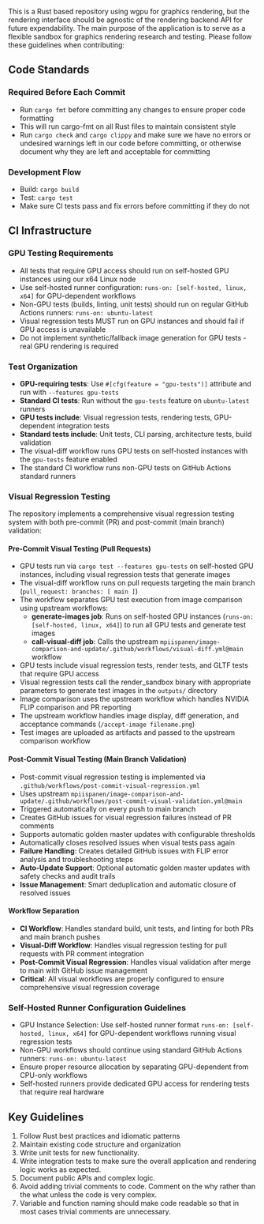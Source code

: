 This is a Rust based repository using wgpu for graphics rendering, but the rendering interface should be agnostic of the rendering backend API for future expendability. The main purpose of the application is to serve as a flexible sandbox for graphics rendering research and testing. Please follow these guidelines when contributing:

## Code Standards

### Required Before Each Commit
- Run `cargo fmt` before committing any changes to ensure proper code formatting
- This will run cargo-fmt on all Rust files to maintain consistent style
- Run `cargo check` and `cargo clippy` and make sure we have no errors or undesired warnings left in our code before committing, or otherwise document why they are left and acceptable for committing

### Development Flow
- Build: `cargo build`
- Test: `cargo test`
- Make sure CI tests pass and fix errors before committing if they do not

## CI Infrastructure

### GPU Testing Requirements
- All tests that require GPU access should run on self-hosted GPU instances using our x64 Linux node
- Use self-hosted runner configuration: `runs-on: [self-hosted, linux, x64]` for GPU-dependent workflows
- Non-GPU tests (builds, linting, unit tests) should run on regular GitHub Actions runners: `runs-on: ubuntu-latest`
- Visual regression tests MUST run on GPU instances and should fail if GPU access is unavailable
- Do not implement synthetic/fallback image generation for GPU tests - real GPU rendering is required

### Test Organization
- **GPU-requiring tests**: Use `#[cfg(feature = "gpu-tests")]` attribute and run with `--features gpu-tests`
- **Standard CI tests**: Run without the `gpu-tests` feature on `ubuntu-latest` runners
- **GPU tests include**: Visual regression tests, rendering tests, GPU-dependent integration tests
- **Standard tests include**: Unit tests, CLI parsing, architecture tests, build validation
- The visual-diff workflow runs GPU tests on self-hosted instances with the `gpu-tests` feature enabled
- The standard CI workflow runs non-GPU tests on GitHub Actions standard runners

### Visual Regression Testing

The repository implements a comprehensive visual regression testing system with both pre-commit (PR) and post-commit (main branch) validation:

#### Pre-Commit Visual Testing (Pull Requests)
- GPU tests run via `cargo test --features gpu-tests` on self-hosted GPU instances, including visual regression tests that generate images
- The visual-diff workflow runs on pull requests targeting the main branch (`pull_request: branches: [ main ]`)
- The workflow separates GPU test execution from image comparison using upstream workflows:
  - **generate-images job**: Runs on self-hosted GPU instances (`runs-on: [self-hosted, linux, x64]`) to run all GPU tests and generate test images
  - **call-visual-diff job**: Calls the upstream `mpiispanen/image-comparison-and-update/.github/workflows/visual-diff.yml@main` workflow
- GPU tests include visual regression tests, render tests, and GLTF tests that require GPU access
- Visual regression tests call the render_sandbox binary with appropriate parameters to generate test images in the `outputs/` directory
- Image comparison uses the upstream workflow which handles NVIDIA FLIP comparison and PR reporting
- The upstream workflow handles image display, diff generation, and acceptance commands (`/accept-image filename.png`)
- Test images are uploaded as artifacts and passed to the upstream comparison workflow

#### Post-Commit Visual Testing (Main Branch Validation)
- Post-commit visual regression testing is implemented via `.github/workflows/post-commit-visual-regression.yml`
- Uses upstream `mpiispanen/image-comparison-and-update/.github/workflows/post-commit-visual-validation.yml@main`
- Triggered automatically on every push to main branch
- Creates GitHub issues for visual regression failures instead of PR comments
- Supports automatic golden master updates with configurable thresholds
- Automatically closes resolved issues when visual tests pass again
- **Failure Handling**: Creates detailed GitHub issues with FLIP error analysis and troubleshooting steps
- **Auto-Update Support**: Optional automatic golden master updates with safety checks and audit trails
- **Issue Management**: Smart deduplication and automatic closure of resolved issues

#### Workflow Separation
- **CI Workflow**: Handles standard build, unit tests, and linting for both PRs and main branch pushes
- **Visual-Diff Workflow**: Handles visual regression testing for pull requests with PR comment integration
- **Post-Commit Visual Regression**: Handles visual validation after merge to main with GitHub issue management
- **Critical**: All visual workflows are properly configured to ensure comprehensive visual regression coverage

### Self-Hosted Runner Configuration Guidelines
- GPU Instance Selection: Use self-hosted runner format `runs-on: [self-hosted, linux, x64]` for GPU-dependent workflows running visual regression tests
- Non-GPU workflows should continue using standard GitHub Actions runners: `runs-on: ubuntu-latest`
- Ensure proper resource allocation by separating GPU-dependent from CPU-only workflows
- Self-hosted runners provide dedicated GPU access for rendering tests that require real hardware

## Key Guidelines
1. Follow Rust best practices and idiomatic patterns
2. Maintain existing code structure and organization
4. Write unit tests for new functionality.
5. Write integration tests to make sure the overall application and rendering logic works as expected.
6. Document public APIs and complex logic.
7. Avoid adding trivial comments to code. Comment on the why rather than the what unless the code is very complex. 
8. Variable and function naming should make code readable so that in most cases trivial comments are unnecessary.